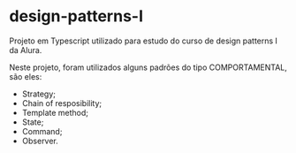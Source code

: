 # design-patterns-I

Projeto em Typescript utilizado para estudo do curso de design patterns I da Alura.

Neste projeto, foram utilizados alguns padrões do tipo COMPORTAMENTAL, são eles:

- Strategy;
- Chain of resposibility;
- Template method;
- State;
- Command;
- Observer.


